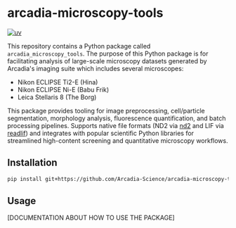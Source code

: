# arcadia-microscopy-tools

[![uv](https://img.shields.io/endpoint?url=https://raw.githubusercontent.com/astral-sh/uv/main/assets/badge/v0.json)](https://github.com/astral-sh/uv)

This repository contains a Python package called `arcadia_microscopy_tools`. The purpose of this Python package is for facilitating analysis of large-scale microscopy datasets generated by Arcadia's imaging suite which includes several microscopes:
- Nikon ECLIPSE Ti2-E (Hina)
- Nikon ECLIPSE Ni-E (Babu Frik)
- Leica Stellaris 8 (The Borg)

This package provides tooling for image preprocessing, cell/particle segmentation, morphology analysis, fluorescence quantification, and batch processing pipelines. Supports native file formats (ND2 via [nd2](https://github.com/tlambert03/nd2) and LIF via [readlif](https://github.com/arcadia-science/readlif)) and integrates with popular scientific Python libraries for streamlined high-content screening and quantitative microscopy workflows.

## Installation

```bash
pip install git+https://github.com/Arcadia-Science/arcadia-microscopy-tools.git
```

## Usage

[DOCUMENTATION ABOUT HOW TO USE THE PACKAGE]
